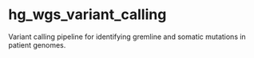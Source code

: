 # hg_wgs_variant_calling
Variant calling pipeline for identifying gremline and somatic mutations in patient genomes. 
